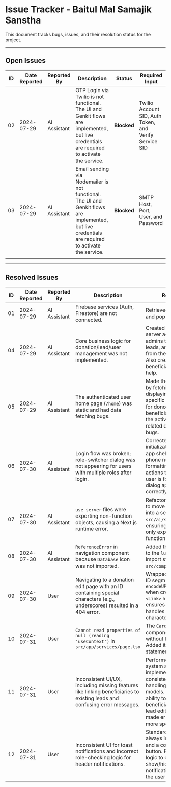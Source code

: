 # Issue Tracker - Baitul Mal Samajik Sanstha

This document tracks bugs, issues, and their resolution status for the project.

---

## Open Issues

| ID | Date Reported | Reported By | Description | Status | Required Input |
| -- | ------------- | ----------- | ----------- | ------ | -------------- |
| 02 | 2024-07-29    | AI Assistant| OTP Login via Twilio is not functional. The UI and Genkit flows are implemented, but live credentials are required to activate the service. | **Blocked** | Twilio Account SID, Auth Token, and Verify Service SID |
| 03 | 2024-07-29    | AI Assistant| Email sending via Nodemailer is not functional. The UI and Genkit flows are implemented, but live credentials are required to activate the service. | **Blocked** | SMTP Host, Port, User, and Password |
|    |               |             |             |        |                |

---

## Resolved Issues

| ID | Date Reported | Reported By | Description | Resolution | Resolved By | Date Resolved |
| -- | ------------- | ----------- | ----------- | ---------- | ----------- | ------------- |
| 01 | 2024-07-29    | AI Assistant| Firebase services (Auth, Firestore) are not connected. | Retrieved config via tool and populated `.env` file. | AI Assistant | 2024-07-29    |
| 04 | 2024-07-29    | AI Assistant| Core business logic for donation/lead/user management was not implemented. | Created pages and server actions for admins to add users, leads, and donations from the dashboard. Also created page for beneficiaries to request help. | AI Assistant | 2024-07-30    |
| 05 | 2024-07-29    | AI Assistant| The authenticated user home page (`/home`) was static and had data fetching bugs. | Made the page dynamic by fetching and displaying real user-specific data (donations for donors, cases for beneficiaries) based on the active role. Fixed all related data fetching bugs. | AI Assistant | 2024-07-30    |
| 06 | 2024-07-30    | AI Assistant| Login flow was broken; role-switcher dialog was not appearing for users with multiple roles after login. | Corrected session initialization logic in the app shell and fixed phone number formatting in login actions to ensure the user is found and the dialog appears correctly. | AI Assistant | 2024-07-30    |
| 07 | 2024-07-30    | AI Assistant| `use server` files were exporting non-function objects, causing a Next.js runtime error. | Refactored Genkit flows to move Zod schemas into a separate `src/ai/schemas.ts` file, ensuring server files only export async functions. | AI Assistant | 2024-07-30    |
| 08 | 2024-07-30    | AI Assistant| `ReferenceError` in navigation component because `Database` icon was not imported. | Added the `Database` icon to the `lucide-react` import statement in `src/components/nav.tsx`. | AI Assistant | 2024-07-30    |
| 09 | 2024-07-30    | User          | Navigating to a donation edit page with an ID containing special characters (e.g., underscores) resulted in a 404 error. | Wrapped the dynamic ID segment in `encodeURIComponent()` when creating the `<Link>` `href`. This ensures Next.js routing handles special characters correctly. | AI Assistant | 2024-07-30    |
| 10 | 2024-07-31    | User          | `Cannot read properties of null (reading 'useContext')` in `src/app/services/page.tsx` | The `CardFooter` component was used without being imported. Added it to the import statement. | AI Assistant | 2024-07-31    |
| 11 | 2024-07-31    | User          | Inconsistent UI/UX, including missing features like linking beneficiaries to existing leads and confusing error messages. | Performed a full-system audit and implemented fixes for UI consistency, error handling, and data models. Added the ability to link beneficiaries on the lead edit page and made error messages more specific. | AI Assistant | 2024-07-31    |
| 12 | 2024-07-31    | User          | Inconsistent UI for toast notifications and incorrect role-checking logic for header notifications. | Standardized toast UI to always include an OK and a conditional Copy button. Fixed `app-shell` logic to correctly show/hide admin notifications based on the user's *active* role. | AI Assistant | 2024-07-31    |
